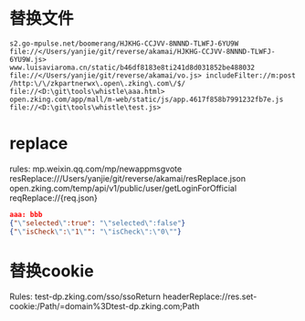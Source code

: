 # 替换文件

```
s2.go-mpulse.net/boomerang/HJKHG-CCJVV-8NNND-TLWFJ-6YU9W file://</Users/yanjie/git/reverse/akamai/HJKHG-CCJVV-8NNND-TLWFJ-6YU9W.js>
www.luisaviaroma.cn/static/b46df8183e8ti241d8d031852be488032 file://</Users/yanjie/git/reverse/akamai/vo.js> includeFilter://m:post
/http:\/\/zkpartnerwx\.open\.zking\.com\/$/ file://<D:\git\tools\whistle\aaa.html>
open.zking.com/app/mall/m-web/static/js/app.4617f858b7991232fb7e.js file://<D:\git\tools\whistle\test.js>
```

# replace

rules:
mp.weixin.qq.com/mp/newappmsgvote resReplace:///Users/yanjie/git/reverse/akamai/resReplace.json
open.zking.com/temp/api/v1/public/user/getLoginForOfficial reqReplace://{req.json}

```resReplace.json
aaa: bbb
{"\"selected\":true": "\"selected\":false"}
{"\"isCheck\":\"1\"": "\"isCheck\":\"0\""}
```

# 替换cookie
Rules:
test-dp.zking.com/sso/ssoReturn headerReplace://res.set-cookie:/Path/=domain%3Dtest-dp.zking.com;Path
